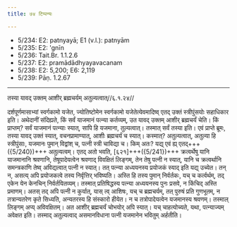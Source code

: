 ```yaml
---
title: ७४ टिप्पन्यः

---
```

- 5/234: E2: patnyayā; E1 (v.l.): patnyām
- 5/235: E2: 'gnīn
- 5/236: Tait.Br. 1.1.2.6
- 5/237: E2: pramādādhyayavacanam
- 5/238: E2: 5,200; E6: 2,119
- 5/239: Pāṇ. 1.2.67

____________________________________________


तस्या यावद् उक्तम् आशीर् ब्रह्मचर्यम् अतुल्यत्वात्//६.१.२४//

दर्शपूर्णमासाभ्यां स्वर्गकामो यजेत, ज्योतिष्टोमेन स्वर्गकामो यजेतेत्येवमादिष्व् एतद् उक्तं स्त्रीपुंसयोः सहाधिकार इति। अथेदानीं संदिह्यते, किं सर्वं याजमानं पत्न्या कर्तव्यम्, उत यावद् उक्तम् आशीर् ब्रह्मचर्यं चेति। किं प्राप्तम्? सर्वं याजमानं पत्न्याः स्यात्, सापि हि यजमाना, तुल्यत्वात्। तस्मात् सर्वं तस्या इति।
एवं प्राप्ते ब्रूमः, तस्या यावद् उक्तं स्यात्, वचनप्रामाण्यात्, आशीः ब्रह्मचर्यं च स्यात्। कस्मात्? अतुल्यत्वात्, अतुल्या हि स्त्रीपुंसाः, यजमानः पुमान् विद्वांश् च, पत्नी स्त्री चाविद्या च।
किम् अतः? यद्य् एवं ह्य् एतद्+++({5/240})+++ अतुल्यत्वम्। एतद् अतो भवति, [६२१]+++({5/241})+++ क्रत्वर्थेषु यानि याजमानानि श्रवणानि, तेषूपादेयत्वेन श्रवणाद् विवक्षितं लिङ्गम्, तेन तेषु पत्नी न स्यात्, यानि च क्रत्वर्थानि समन्त्रकाणि तेष्व् अविद्यत्वात् पत्नी न स्यात्। तत् पत्न्या अध्ययनस्य प्रयोजकं स्याद् इति यद्य् उच्येत। तन् न, असत्य् अपि प्रयोजकत्वे तस्य निर्वृत्तिर् भविष्यति। अस्ति हि तस्य पुमान् निर्वर्तकः, यच् च कर्त्वर्थम्, तद् एकेन येन केनचिन् निर्वर्तयितव्यम्। तस्मात् प्रतिषिद्धस्य पत्न्या अध्ययनस्य पुनः प्रसवे, न किंचिद् अस्ति प्रमाणम्। अतस् तद् अपि पत्नी न कुर्यात्, यास् त्व् आशिषः, यच् च ब्रह्मचर्यम्, तत् पुरुषं प्रति गुणभूतम्, न तत्रान्यतरेण कृते सिध्यति, अन्यतरस्य हि संस्कारो हीयेत। न च तत्रोपादेयत्वेन यजमानस्य श्रवणम्। तस्माल् लिङ्गम् अप्य् अविवक्षितम्। अत आशीर् ब्रह्मचर्यं चोभयोर् अपि स्यात्। यच् चाहत्योच्यते, यथा, पत्न्याज्यम् अवेक्षत इति। तस्माद् अतुल्यत्वाद् असमानविधाना पत्नी यजमानेन भवितुम् अर्हतीति।
